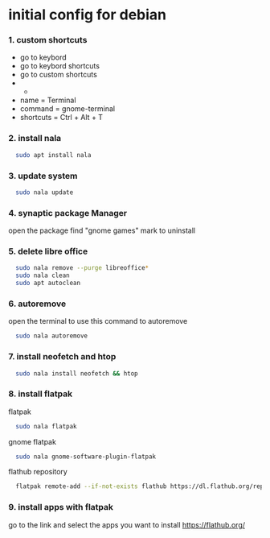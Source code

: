 # initial config for debian
### 1. custom shortcuts
- go to keybord
- go to keybord shortcuts
- go to custom shortcuts
- +
- name = Terminal
- command = gnome-terminal
- shortcuts = Ctrl + Alt + T 

### 2. install nala
```bash
  sudo apt install nala
``` 

### 3. update system
```bash
  sudo nala update
```

### 4. synaptic package Manager
open the package find "gnome games" mark to uninstall

### 5. delete libre office
```bash
  sudo nala remove --purge libreoffice*
  sudo nala clean
  sudo apt autoclean
```

### 6. autoremove
open the terminal to use this command to autoremove
```bash
  sudo nala autoremove
```

### 7. install neofetch and htop
```bash
  sudo nala install neofetch && htop
```

### 8. install flatpak
flatpak
```bash
  sudo nala flatpak
```
gnome flatpak
```bash
  sudo nala gnome-software-plugin-flatpak
```
flathub repository
```bash
  flatpak remote-add --if-not-exists flathub https://dl.flathub.org/repo/flathub.flatpakrepo 
```

### 9. install apps with flatpak
go to the link and select the apps you want to install https://flathub.org/

